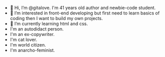 - 👋 Hi, I’m @gitalove. I'm 41 years old author and newbie-code student.
- 👀 I’m interested in front-end developing but first need to learn basics of coding then I want to build my own projects. 
- 🌱 I’m currently learning html and css.
- I'm an autodidact person.
- I'm an ex-copywriter.
- I'm cat lover.
- I'm world citizen.
- I'm anarcho-feminist.

<!---
gitalove/gitalove is a ✨ special ✨ repository because its `README.md` (this file) appears on your GitHub profile.
You can click the Preview link to take a look at your changes.
--->
